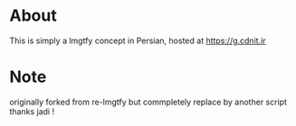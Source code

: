 # About
This is simply a lmgtfy concept in Persian, hosted at https://g.cdnit.ir

# Note
originally forked from re-lmgtfy but commpletely replace by another script
thanks jadi !
